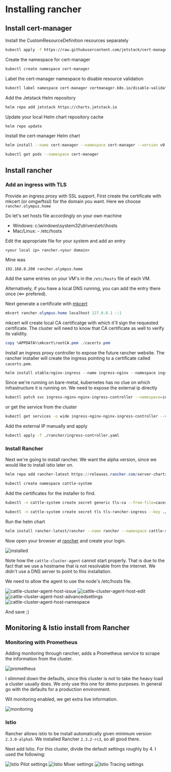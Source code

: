 # Installing rancher

## Install cert-manager

Install the CustomResourceDefinition resources separately

```bash
kubectl apply -f https://raw.githubusercontent.com/jetstack/cert-manager/release-0.10/deploy/manifests/00-crds.yaml
```

Create the namespace for cert-manager

```bash
kubectl create namespace cert-manager
```

Label the cert-manager namespace to disable resource validation

```bash
kubectl label namespace cert-manager certmanager.k8s.io/disable-validation=true
```

Add the Jetstack Helm repository

```bash
helm repo add jetstack https://charts.jetstack.io
```

Update your local Helm chart repository cache

```bash
helm repo update
```

Install the cert-manager Helm chart

```bash
helm install --name cert-manager --namespace cert-manager --version v0.10.1 jetstack/cert-manager
```

```bash
kubectl get pods --namespace cert-manager
```

## Install rancher

### Add an ingress with TLS

Provide an ingress proxy with SSL support. First create the certificate with mkcert (or omgwftssl) for the domain you want. Here we choose `rancher.olympus.home`

Do let's set hosts file accordingly on your own machine

- Windows:  c:\windows\system32\drivers\etc\hosts
- Mac/Linux: - /etc/hosts

Edit the appropriate file for your system and add an entry

```content
<your local ip> rancher.<your domain>
```

Mine was

```plain
192.168.0.200 rancher.olympus.home
```

Add the same entries on your VM's in the `/etc/hosts` file of each VM.

Alternatively, if you have a local DNS running, you can add the entry there once (<== prefered).

Next generate a certificate with [mkcert](https://github.com/FiloSottile/mkcert)

```powershell
mkcert rancher.olympus.home localhost 127.0.0.1 ::1
```

mkcert will create local CA certificatge with which it'll sign the requested certificate. The cluster will need to know that CA certificate as well to verify its validity.

```powershell
copy %APPDATA%\mkcert\rootCA.pem ./cacerts.pem
```

Install an ingress proxy controller to expose the future rancher website. The rancher installer will create the ingress pointing to a certificate called `cacerts.pem`.

```powershell
helm install stable/nginx-ingress --name ingress-nginx --namespace ingress-nginx
```

Since we're running on bare-metal, kubernetes has no clue on which infrastructure it is running on. We need to expose the external ip directly

```bash
kubectl patch svc ingress-nginx-nginx-ingress-controller --namespace=ingress-nginx -p '{"spec": {"type": "LoadBalancer", "externalIPs":["192.168.0.200"]}}'
```

or get the service from the cluster

```bash
kubectl get services -o wide ingress-nginx-nginx-ingress-controller --namespace=ingress-nginx -o yaml > ./rancher/ingress-controller.yaml
```

Add the external IP manually and apply

```bash
kubectl apply -f ./rancher/ingress-controller.yaml
```

### Install Rancher

Next we're going to install rancher. We want the alpha version, since we would like to install istio later on.

```powershell
helm repo add rancher-latest https://releases.rancher.com/server-charts/latest

kubectl create namespace cattle-system
```

Add the certificates for the installer to find.

```bash
kubectl -n cattle-system create secret generic tls-ca --from-file=cacerts.pem

kubectl -n cattle-system create secret tls tls-rancher-ingress --key ./rancher.olympus.home+3-key.pem --cert ./rancher.olympus.home+3.pem
```

Run the helm chart

```bash
helm install rancher-latest/rancher --name rancher --namespace cattle-system --set hostname=rancher.olympus.home --set ingress.tls.source=secret --set privateCA=true --version 2.3.2-rc3
```

Now open your browser at [rancher](https://rancher.olympus.home) and create your login.

![installed](./Rancher-Installed.png)

Note how the `cattle-cluster-agent` cannot start properly. That is due to the fact that we use a hostname that is not resolvable from the internet. We didn't use a DNS server to point to this installation.

We need to allow the agent to use the node's /etc/hosts file.

![cattle-cluster-agent-host-issue](./cattle-cluster-agent-host-issue.png "cattle-cluster-agent-host-issue")
![cattle-cluster-agent-host-edit](./cattle-cluster-agent-host-edit.png "cattle-cluster-agent-host-edit")
![cattle-cluster-agent-host-advancedsettings](./cattle-cluster-agent-host-advancedsettings.png "cattle-cluster-agent-host-advancedsettings")
![cattle-cluster-agent-host-namespace](./cattle-cluster-agent-host-namespace.png "cattle-cluster-agent-host-namespace")

And save ;)

## Monitoring & Istio install from Rancher

### Monitoring with Prometheus

Adding monitoring through rancher, adds a Prometheus service to scrape the information from the cluster.

![prometheus](./Monitoring-Settings.png)

I slimmed down the defaults, since this cluster is not to take the heavy load a cluster usually does. We only use this one for demo purposes. In general go with the defaults for a production environment.

Wit monitoring enabled, we get extra live information.

![monitoring](./Monitoring-Enabled.png)

### Istio

Rancher allows istio to be install automatically given minimum version `2.3.0-alpha5`. We installed Rancher `2.3.2-rc3`, so all good there.

Next add Istio. For this cluster, divide the default settings roughly by 4. I used the following:

![Istio Pilot settings](./Istio-Pilot-Settings2.png "Pilot settings")
![Istio Mixer settings](./Istio-Mixer-Settings2.png "Mixer settings")
![Istio Tracing settings](./Istio-Tracing-Settings2.png "Tracing settings")
